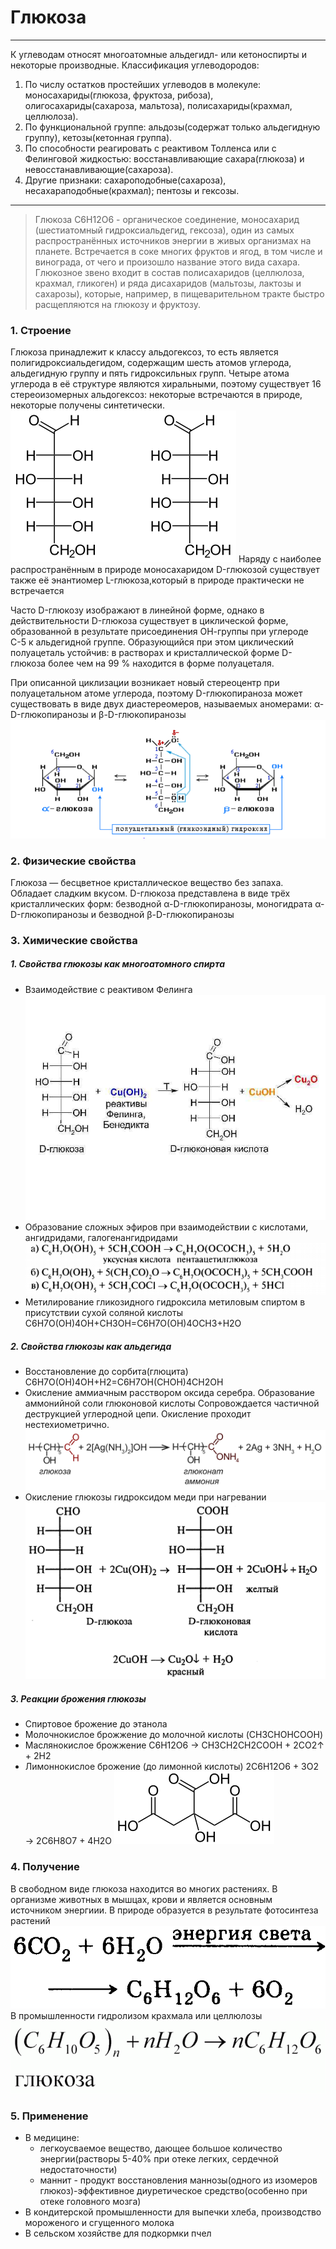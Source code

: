 # Глюкоза
***
К углеводам относят многоатомные альдегидл- или кетоноспирты и некоторые производные. 
Классификация углеводородов:
1. По числу остатков простейших углеводов в молекуле: моносахариды(глюкоза, фруктоза, рибоза), олигосахариды(сахароза, мальтоза), полисахариды(крахмал, целлюлоза).
2. По функциональной группе: альдозы(содержат только альдегидную группу), кетозы(кетонная группа). 
3. По способности реагировать с реактивом Толленса или с Фелинговой жидкостью: восстанавливающие сахара(глюкоза) и невосстанавливающие(сахароза).
4. Другие признаки: сахароподобные(сахароза), несахараподобные(крахмал); пентозы и гексозы.
***
> Глюкоза C6H12O6 - органическое соединение, моносахарид (шестиатомный гидроксиальдегид, гексоза), один из самых распространённых источников энергии в живых организмах на планете. Встречается в соке многих фруктов и ягод, в том числе и винограда, от чего и произошло название этого вида сахара. Глюкозное звено входит в состав полисахаридов (целлюлоза, крахмал, гликоген) и ряда дисахаридов (мальтозы, лактозы и сахарозы), которые, например, в пищеварительном тракте быстро расщепляются на глюкозу и фруктозу.

### 1. Строение
Глюкоза принадлежит к классу альдогексоз, то есть является полигидроксиальдегидом, содержащим шесть атомов углерода, альдегидную группу и пять гидроксильных групп. Четыре атома углерода в её структуре являются хиральными, поэтому существует 16 стереоизомерных альдогексоз: некоторые встречаются в природе, некоторые получены синтетически.
![hhh](Картинки/../../Картинки/строение%20глюкозы.png)
Наряду с наиболее распространённым в природе моносахаридом D-глюкозой существует также её энантиомер L-глюкоза,который в природе практически не встречается
 
Часто D-глюкозу изображают в линейной форме, однако в действительности D-глюкоза существует в циклической форме, образованной в результате присоединения ОН-группы при углероде С-5 к альдегидной группе. Образующийся при этом циклический полуацеталь устойчив: в растворах и кристаллической форме D-глюкоза более чем на 99 % находится в форме полуацеталя.

При описанной циклизации возникает новый стереоцентр при полуацетальном атоме углерода, поэтому D-глюкопираноза может существовать в виде двух диастереомеров, называемых аномерами: α-D-глюкопиранозы и β-D-глюкопиранозы
![hhh](Картинки/углеводы/../../../Картинки/углеводы/циклизауия.png)
### 2. Физические свойства
Глюкоза — бесцветное кристаллическое вещество без запаха. Обладает сладким вкусом. D-глюкоза представлена в виде трёх кристаллических форм: безводной α-D-глюкопиранозы, моногидрата α-D-глюкопиранозы и безводной β-D-глюкопиранозы

### 3. Химические свойства
##### 1. Свойства глюкозы как многоатомного спирта
- Взаимодействие с реактивом Фелинга
![hhh](Картинки/углеводы/../../../Картинки/глюкоза%20и%20реактив%20Фелинга.jpg)
- Образование сложных эфиров при взаимодействии с кислотами, ангидридами, галогенангидридами
![hh](Картинки/углеводы/../../../Картинки/рек2%20гл.png)
- Метилирование гликозидного гидроксила метиловым спиртом в присутствии сухой соляной кислоты
  C6H7O(OH)4OH+CH3OH=C6H7O(OH)4OCH3+H2O
##### 2. Свойства глюкозы как альдегида
- Восстановление до сорбита(глюцита)
C6H7O(OH)4OH+H2=C6H7OH(CHOH)4CH2OH
- Окисление аммиачным расствором оксида серебра. Образование аммонийной соли глюконовой кислоты
  Сопровождается частичной деструкцией углеродной цепи. Окисление проходит нестехиометрично.
![hhh](Картинки/углеводы/../../../Картинки/углеводы/glyukoza-plus-Ag2O-v-NH3-r-re.svg)
- Окисление глюкозы гидроксидом меди при нагревании
![hhh](Картинки/углеводы/../../../Картинки/углеводы/гидрмедиглюкоза.png)

##### 3. Реакции брожения глюкозы
- Спиртовое брожение до этанола
- Молочнокислое брожжение до молочной кислоты (CH3CHOHCOOH)
- Маслянокислое брожжение 
C6H12O6 → CH3CH2CH2COOH + 2CO2↑ + 2H2
- Лимоннокислое брожение (до лимонной кислоты)
2C6H12O6 + 3O2 → 2C6H8O7 + 4H2O
![hhh](Картинки/углеводы/../../../Картинки/углеводы/лимонная%20кислота.png)

### 4. Получение 
В свободном виде глюкоза находится во многих растениях. 
В организме животных в мышцах, крови и является основным источником энергиии. 
В природе образуется в результате фотосинтеза растений
![hhh](Картинки/углеводы/../../../Картинки/углеводы/фото.png)
В промышленности гидролизом крахмала или целлюлозы
![hhh](Картинки/углеводы/../../../Картинки/углеводы/гидркрах.gif)

### 5. Применение
- В медицине: 
     - легкоусваемое вещество, дающее большое количество энергии(растворы 5-40% при отеке легких, сердечной недостаточности)
     - маннит - продукт восстановления маннозы(одного из изомеров глюкоз)-эффективное диуретическое средство(особенно при отеке головного мозга)
 - В кондитерской промышленности для выпечки хлеба, производство мороженого и сгущенного молока
 - В сельском хозяйстве для подкормки пчел